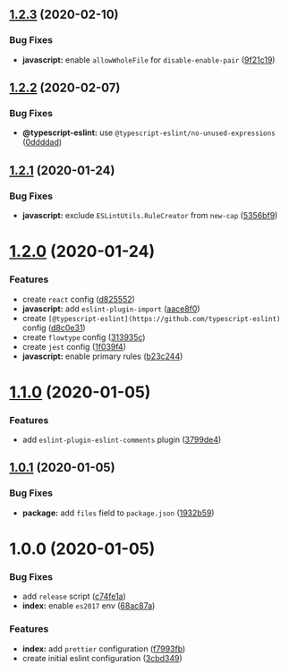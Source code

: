 ## [1.2.3](https://github.com/ackama/eslint-config-ackama/compare/v1.2.2...v1.2.3) (2020-02-10)


### Bug Fixes

* **javascript:** enable `allowWholeFile` for `disable-enable-pair` ([9f21c19](https://github.com/ackama/eslint-config-ackama/commit/9f21c1923623272e04ef6682d20a902e305f76ec))

## [1.2.2](https://github.com/ackama/eslint-config-ackama/compare/v1.2.1...v1.2.2) (2020-02-07)


### Bug Fixes

* **@typescript-eslint:** use `@typescript-eslint/no-unused-expressions` ([0ddddad](https://github.com/ackama/eslint-config-ackama/commit/0ddddad6d8ccf1ca04c16391aef3c84e42198ab0))

## [1.2.1](https://github.com/ackama/eslint-config-ackama/compare/v1.2.0...v1.2.1) (2020-01-24)


### Bug Fixes

* **javascript:** exclude `ESLintUtils.RuleCreator` from `new-cap` ([5356bf9](https://github.com/ackama/eslint-config-ackama/commit/5356bf95ddcc31b82589e0c7cc9ba0346ec625aa))

# [1.2.0](https://github.com/ackama/eslint-config-ackama/compare/v1.1.0...v1.2.0) (2020-01-24)


### Features

* create `react` config ([d825552](https://github.com/ackama/eslint-config-ackama/commit/d825552b95ecae4dd457f63a74d32cc06e1bfca9))
* **javascript:** add `eslint-plugin-import` ([aace8f0](https://github.com/ackama/eslint-config-ackama/commit/aace8f05fe89420f715a657a13c08af7e72d00f4))
* create `[@typescript-eslint](https://github.com/typescript-eslint)` config ([d8c0e31](https://github.com/ackama/eslint-config-ackama/commit/d8c0e313be398fe22fa5156809ba1748634e4663))
* create `flowtype` config ([313935c](https://github.com/ackama/eslint-config-ackama/commit/313935c89ebdd31981fa7e1fcd50f54487cfcc9c))
* create `jest` config ([1f039f4](https://github.com/ackama/eslint-config-ackama/commit/1f039f40094c1270228c6221d36fbcda864f3d1d))
* **javascript:** enable primary rules ([b23c244](https://github.com/ackama/eslint-config-ackama/commit/b23c244ee3a7a3cdab7d33f21ddc1a765b13e94e))

# [1.1.0](https://github.com/ackama/eslint-config-ackama/compare/v1.0.1...v1.1.0) (2020-01-05)


### Features

* add `eslint-plugin-eslint-comments` plugin ([3799de4](https://github.com/ackama/eslint-config-ackama/commit/3799de464810f167e21fed24723e195b953e8305))

## [1.0.1](https://github.com/ackama/eslint-config-ackama/compare/v1.0.0...v1.0.1) (2020-01-05)


### Bug Fixes

* **package:** add `files` field to `package.json` ([1932b59](https://github.com/ackama/eslint-config-ackama/commit/1932b5947a6b2fa8cf3aeeaafcfc3422f8811d8b))

# 1.0.0 (2020-01-05)


### Bug Fixes

* add `release` script ([c74fe1a](https://github.com/ackama/eslint-config-ackama/commit/c74fe1a217006835dd33dcd7b1e185c555027f26))
* **index:** enable `es2017` env ([68ac87a](https://github.com/ackama/eslint-config-ackama/commit/68ac87a3c078251ae74be764dc717d1ab34c9a47))


### Features

* **index:** add `prettier` configuration ([f7993fb](https://github.com/ackama/eslint-config-ackama/commit/f7993fb7d5ac901be0181aaa26ded98be9c43e5f))
* create initial eslint configuration ([3cbd349](https://github.com/ackama/eslint-config-ackama/commit/3cbd3490f178edd78c7e8adf670234c3615f3fb4))
